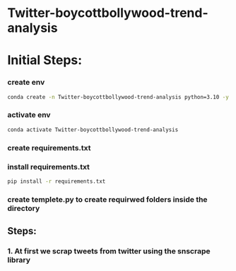 # Twitter-boycottbollywood-trend-analysis

# Initial Steps:
### create env
```bash
conda create -n Twitter-boycottbollywood-trend-analysis python=3.10 -y
```

### activate env

```bash
conda activate Twitter-boycottbollywood-trend-analysis
```

### create requirements.txt

### install requirements.txt

```bash
pip install -r requirements.txt
```

### create templete.py to create requirwed folders inside the directory




## Steps:
### 1. At first we scrap tweets from twitter using the snscrape library

